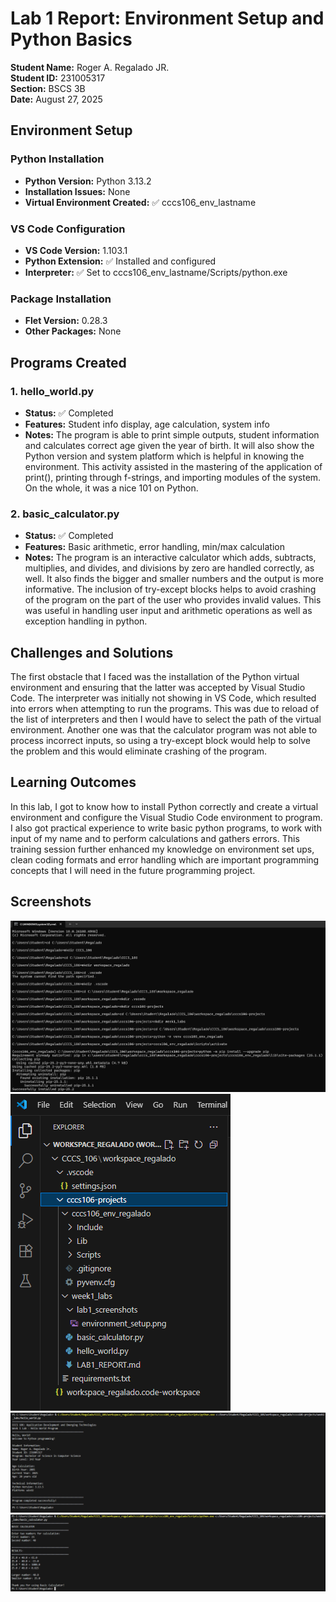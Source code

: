 # Lab 1 Report: Environment Setup and Python Basics

**Student Name:** Roger A. Regalado JR.\
**Student ID:** 231005317\
**Section:** BSCS 3B\
**Date:** August 27, 2025

## Environment Setup

### Python Installation
- **Python Version:** Python 3.13.2
- **Installation Issues:** None
- **Virtual Environment Created:** ✅ cccs106_env_lastname

### VS Code Configuration
- **VS Code Version:** 1.103.1
- **Python Extension:** ✅ Installed and configured
- **Interpreter:** ✅ Set to cccs106_env_lastname/Scripts/python.exe

### Package Installation
- **Flet Version:** 0.28.3
- **Other Packages:** None

## Programs Created

### 1. hello_world.py
- **Status:** ✅ Completed
- **Features:** Student info display, age calculation, system info
- **Notes:** The program is able to print simple outputs, student information and calculates correct age given the year of birth. It will also show the Python version and system platform which is helpful in knowing the environment. This activity assisted in the mastering of the application of print(), printing through f-strings, and importing modules of the system. On the whole, it was a nice 101 on Python.

### 2. basic_calculator.py
- **Status:** ✅ Completed
- **Features:** Basic arithmetic, error handling, min/max calculation
- **Notes:** The program is an interactive calculator which adds, subtracts, multiplies, and divides, and divisions by zero are handled correctly, as well. It also finds the bigger and smaller numbers and the output is more informative. The inclusion of try-except blocks helps to avoid crashing of the program on the part of the user who provides invalid values. This was useful in handling user input and arithmetic operations as well as exception handling in python.

## Challenges and Solutions

The first obstacle that I faced was the installation of the Python virtual environment and ensuring that the latter was accepted by Visual Studio Code. The interpreter was initially not showing in VS Code, which resulted into errors when attempting to run the programs. This was due to reload of the list of interpreters and then I would have to select the path of the virtual environment. Another one was that the calculator program was not able to process incorrect inputs, so using a try-except block would help to solve the problem and this would eliminate crashing of the program.   

## Learning Outcomes

In this lab, I got to know how to install Python correctly and create a virtual environment and configure the Visual Studio Code environment to program. I also got practical experience to write basic python programs, to work with input of my name and to perform calculations and gathers errors. This training session further enhanced my knowledge on environment set ups, clean coding formats and error handling which are important programming concepts that I will need in the future programming project.

## Screenshots
![alt text](lab1_screenshots/environment_setup.png)
![alt text](lab1_screenshots/vscode_setup.png)
![alt text](lab1_screenshots/hello_world_output.png)
![alt text](lab1_screenshots/basic_calculator_output.png)